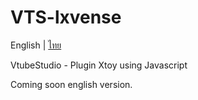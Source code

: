 # VTS-lxvense
English | [ไทย](./docs/README_TH.md)

VtubeStudio - Plugin Xtoy using Javascript

Coming soon english version.
